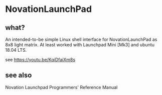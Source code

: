 # NovationLaunchPad

## what?

An intended-to-be simple Linux shell interface for NovationLaunchPad as 8x8 light matrix.
At least worked with Launchpad Mini [Mk3] and ubuntu 18.04 LTS.

see https://youtu.be/KqiDfaiXm8s

## see also

Novation Launchpad Programmers' Reference Manual
